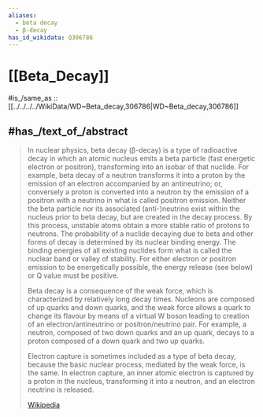```yaml
---
aliases:
  - beta decay
  - β-decay
has_id_wikidata: Q306786
---
```


# [[Beta_Decay]] 

#is_/same_as :: [[../../../../WikiData/WD~Beta_decay,306786|WD~Beta_decay,306786]] 

## #has_/text_of_/abstract 

> In nuclear physics, beta decay (β-decay) is a type of radioactive decay in which an atomic nucleus emits a beta particle (fast energetic electron or positron), transforming into an isobar of that nuclide. For example, beta decay of a neutron transforms it into a proton by the emission of an electron accompanied by an antineutrino; or, conversely a proton is converted into a neutron by the emission of a positron with a neutrino in what is called positron emission. Neither the beta particle nor its associated (anti-)neutrino exist within the nucleus prior to beta decay, but are created in the decay process. By this process, unstable atoms obtain a more stable ratio of protons to neutrons. The probability of a nuclide decaying due to beta and other forms of decay is determined by its nuclear binding energy. The binding energies of all existing nuclides form what is called the nuclear band or valley of stability. For either electron or positron emission to be energetically possible, the energy release (see below) or Q value must be positive.
>
> Beta decay is a consequence of the weak force, which is characterized by relatively long decay times. Nucleons are composed of up quarks and down quarks, and the weak force allows a quark to change its flavour by means of a virtual W boson leading to creation of an electron/antineutrino or positron/neutrino pair. For example, a neutron, composed of two down quarks and an up quark, decays to a proton composed of a down quark and two up quarks.
>
> Electron capture is sometimes included as a type of beta decay, because the basic nuclear process, mediated by the weak force, is the same. In electron capture, an inner atomic electron is captured by a proton in the nucleus, transforming it into a neutron, and an electron neutrino is released.
>
> [Wikipedia](https://en.wikipedia.org/wiki/Beta%20decay)